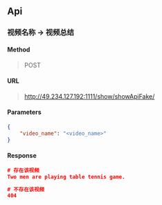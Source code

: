 ## Api

### 视频名称 -> 视频总结

#### Method

> POST

#### URL

> http://49.234.127.192:1111/show/showApiFake/

#### Parameters

```json
{
    "video_name": "<video_name>"
}
```

#### Response

```json
# 存在该视频
Two men are playing table tennis game.

# 不存在该视频
404
```

